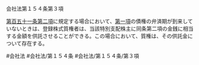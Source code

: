 会社法第１５４条第３項

[第百五十一条第二項](会社法＿＿＿＿第１５１条第２項)に規定する場合において、[第一項](会社法＿＿＿＿第１５４条第１項)の債権の弁済期が到来していないときは、登録株式質権者は、当該特別支配株主に同条第二項の金銭に相当する金額を供託させることができる。この場合において、質権は、その供託金について存在する。

#会社法
#会社法/第１５４条
#会社法/第１５４条/第３項
